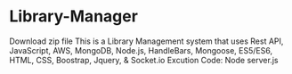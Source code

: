 # Library-Manager
Download zip file
This is a Library Management system that uses Rest API, JavaScript, AWS, MongoDB, Node.js, HandleBars, Mongoose, ES5/ES6, HTML, CSS, Boostrap, Jquery, & Socket.io
Excution Code: Node server.js
